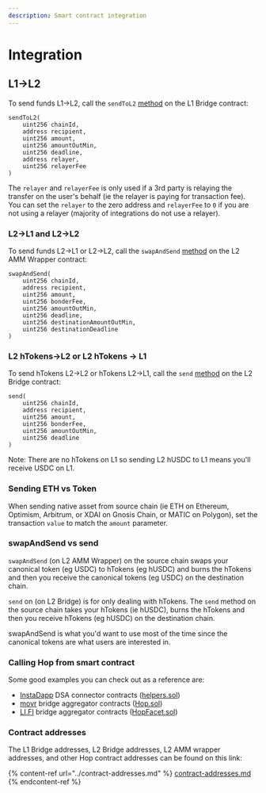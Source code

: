 ```yaml
---
description: Smart contract integration
---
```


# Integration

## L1->L2

To send funds L1->L2, call the `sendToL2` [method](https://github.com/hop-protocol/contracts/blob/8cefc3975115b6e3e706dd110670badad954a3bd/contracts/bridges/L1\_Bridge.sol#L109) on the L1 Bridge contract:

```solidity
sendToL2(
    uint256 chainId,
    address recipient,
    uint256 amount,
    uint256 amountOutMin,
    uint256 deadline,
    address relayer,
    uint256 relayerFee
)
```

The `relayer` and `relayerFee` is only used if a 3rd party is relaying the transfer on the user's behalf (ie the relayer is paying for transaction fee). You can set the `relayer` to the zero address and `relayerFee` to `0` if you are not using a relayer (majority of integrations do not use a relayer).

### L2->L1 and L2->L2

To send funds L2->L1 or L2->L2, call the `swapAndSend` [method](https://github.com/hop-protocol/contracts/blob/8cefc3975115b6e3e706dd110670badad954a3bd/contracts/bridges/L2\_AmmWrapper.sol#L58) on the L2 AMM Wrapper contract:

```solidity
swapAndSend(
    uint256 chainId,
    address recipient,
    uint256 amount,
    uint256 bonderFee,
    uint256 amountOutMin,
    uint256 deadline,
    uint256 destinationAmountOutMin,
    uint256 destinationDeadline
)
```

### L2 hTokens->L2 or L2 hTokens -> L1

To send hTokens L2->L2 or hTokens L2->L1, call the `send` [method](https://github.com/hop-protocol/contracts/blob/8cefc3975115b6e3e706dd110670badad954a3bd/contracts/bridges/L2\_Bridge.sol#L117) on the L2 Bridge contract:

```solidity
send(
    uint256 chainId,
    address recipient,
    uint256 amount,
    uint256 bonderFee,
    uint256 amountOutMin,
    uint256 deadline
)
```

Note: There are no hTokens on L1 so sending L2 hUSDC to L1 means you'll receive USDC on L1.

### Sending ETH vs Token

When sending native asset from source chain (ie ETH on Ethereum, Optimism, Arbitrum, or XDAI on Gnosis Chain, or MATIC on Polygon), set the transaction `value` to match the `amount` parameter.

### swapAndSend vs send

`swapAndSend` (on L2 AMM Wrapper) on the source chain swaps your canonical token (eg USDC) to hTokens (eg hUSDC) and burns the hTokens and then you receive the canonical tokens (eg USDC) on the destination chain.&#x20;

`send` on (on L2 Bridge) is for only dealing with hTokens. The `send` method on the source chain takes your hTokens (ie hUSDC), burns the hTokens and then you receive hTokens (eg hUSDC) on the destination chain.

swapAndSend is what you'd want to use most of the time since the canonical tokens are what users are interested in.

### Calling Hop from smart contract

Some good examples you can check out as a reference are:

* [InstaDapp](https://instadapp.io/) DSA connector contracts ([helpers.sol](https://github.com/Instadapp/dsa-connectors/blob/b0a9c6f8333eb2252a49f3c6ac4900ab03db8d21/contracts/mainnet/connectors/hop/helpers.sol#L38))
* [movr](https://www.movr.network/) bridge aggregator contracts ([Hop.sol](https://polygonscan.com/address/0x2b42AFFD4b7C14d9B7C2579229495c052672Ccd3#code))
* [LI.FI](https://li.fi/) bridge aggregator contracts ([HopFacet.sol](https://polygonscan.com/address/0xc46304a0b2accc4462d9bdcaa0f6bf632510d617#code))

### Contract addresses

The L1 Bridge addresses, L2 Bridge addresses, L2 AMM wrapper addresses, and other Hop contract addresses can be found on this link:

{% content-ref url="../contract-addresses.md" %}
[contract-addresses.md](../contract-addresses.md)
{% endcontent-ref %}

